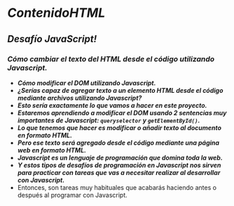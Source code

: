 # **_ContenidoHTML_**

## **_Desafío JavaScript!_**

### **_Cómo cambiar el texto del HTML desde el código utilizando Javascript._**

- **_Cómo modificar el DOM utilizando Javascript._**
- **_¿Serías capaz de agregar texto a un elemento HTML desde el código mediante archivos utilizando Javascript?_**
- **_Esto sería exactamente lo que vamos a hacer en este proyecto._**
- **_Estaremos aprendiendo a modificar el DOM usando 2 sentencias muy importantes de Javascript: ```queryselector``` y ```getElementById()```._**
- **_Lo que tenemos que hacer es modificar o añadir texto al documento en formato HTML._**
- **_Pero ese texto será agregado desde el código mediante una página web en formato HTML._**
- **_Javascript es un lenguaje de programación que domina toda la web._**
- **_Y estos tipos de desafíos de programación en Javascript nos sirven para practicar con tareas que vas a necesitar realizar al desarrollar con Javascript._**
- Entonces, son tareas muy habituales que acabarás haciendo antes o después al programar con Javascript. 
